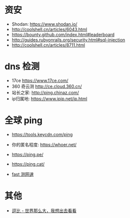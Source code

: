 # 资安

- Shodan: <https://www.shodan.io/>
- <http://coolshell.cn/articles/6043.html>
- <https://bounty.github.com/index.html#leaderboard>
- <http://guides.rubyonrails.org/security.html#sql-injection>
- <http://coolshell.cn/articles/8711.html>

# dns 检测

- 17ce <https://www.17ce.com/>
- 360 奇云测 <http://ce.cloud.360.cn/>
- 站长之家: http://ping.chinaz.com/
- ip归属地: https://www.ipip.net/ip.html

# 全球 ping

- https://tools.keycdn.com/ping

- 你的匿名程度: https://whoer.net/
- https://ping.pe/
- https://ping.cat/
- [fast 测网速](https://fast.com/)

# 其他

- [逗比 - 世界那么大，我想出去看看](https://doub.io/)